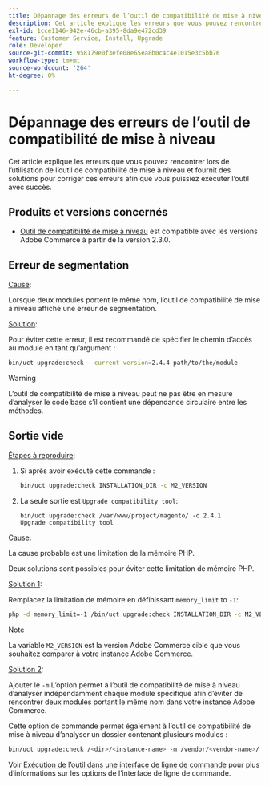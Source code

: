 ```yaml
---
title: Dépannage des erreurs de l’outil de compatibilité de mise à niveau
description: Cet article explique les erreurs que vous pouvez rencontrer lors de l’utilisation de l’outil de compatibilité de mise à niveau et fournit des solutions pour corriger ces erreurs afin que vous puissiez exécuter l’outil avec succès.
exl-id: 1cce1146-942e-46cb-a395-8da9e472cd39
feature: Customer Service, Install, Upgrade
role: Developer
source-git-commit: 958179e0f3efe08e65ea8b0c4c4e1015e3c5bb76
workflow-type: tm+mt
source-wordcount: '264'
ht-degree: 0%

---
```


# Dépannage des erreurs de l’outil de compatibilité de mise à niveau

Cet article explique les erreurs que vous pouvez rencontrer lors de l’utilisation de l’outil de compatibilité de mise à niveau et fournit des solutions pour corriger ces erreurs afin que vous puissiez exécuter l’outil avec succès.

## Produits et versions concernés

* [Outil de compatibilité de mise à niveau](https://experienceleague.adobe.com/docs/commerce-operations/upgrade-guide/upgrade-compatibility-tool/overview.html) est compatible avec les versions Adobe Commerce à partir de la version 2.3.0.

## Erreur de segmentation

<u>Cause</u>:

Lorsque deux modules portent le même nom, l’outil de compatibilité de mise à niveau affiche une erreur de segmentation.

<u>Solution</u>:

Pour éviter cette erreur, il est recommandé de spécifier le chemin d’accès au module en tant qu’argument :

```bash
bin/uct upgrade:check --current-version=2.4.4 path/to/the/module
```

>[!WARNING]
>
> L’outil de compatibilité de mise à niveau peut ne pas être en mesure d’analyser le code base s’il contient une dépendance circulaire entre les méthodes.

## Sortie vide

<u>Étapes à reproduire</u>:

1. Si après avoir exécuté cette commande :

   ```bash
   bin/uct upgrade:check INSTALLATION_DIR -c M2_VERSION
   ```

1. La seule sortie est `Upgrade compatibility tool`:

   ```terminal
   bin/uct upgrade:check /var/www/project/magento/ -c 2.4.1
   Upgrade compatibility tool
   ```

<u>Cause</u>:

La cause probable est une limitation de la mémoire PHP.

Deux solutions sont possibles pour éviter cette limitation de mémoire PHP.

<u>Solution 1</u>:

Remplacez la limitation de mémoire en définissant `memory_limit` to `-1`:

```bash
php -d memory_limit=-1 /bin/uct upgrade:check INSTALLATION_DIR -c M2_VERSION
```

>[!NOTE]
>
> La variable `M2_VERSION` est la version Adobe Commerce cible que vous souhaitez comparer à votre instance Adobe Commerce.

<u>Solution 2</u>:

Ajouter le `-m` L’option permet à l’outil de compatibilité de mise à niveau d’analyser indépendamment chaque module spécifique afin d’éviter de rencontrer deux modules portant le même nom dans votre instance Adobe Commerce.

Cette option de commande permet également à l’outil de compatibilité de mise à niveau d’analyser un dossier contenant plusieurs modules :

```bash
bin/uct upgrade:check /<dir>/<instance-name> -m /vendor/<vendor-name>/
```

Voir [Exécution de l’outil dans une interface de ligne de commande](https://experienceleague.adobe.com/docs/commerce-operations/upgrade-guide/upgrade-compatibility-tool/use-upgrade-compatibility-tool/run.html) pour plus d’informations sur les options de l’interface de ligne de commande.
